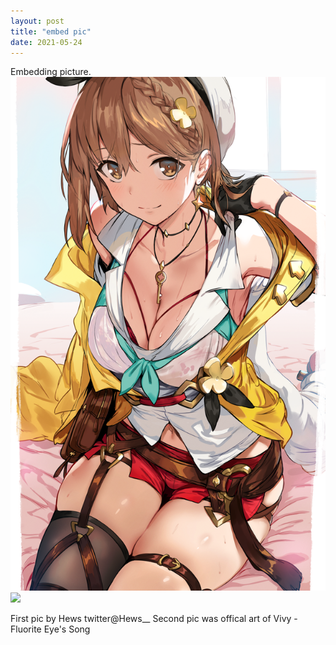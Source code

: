 ```yaml
---
layout: post
title: "embed pic"
date: 2021-05-24
---
```

Embedding picture.<br>
<a href="#img1"><img src="/images/86921342_p0.png"></a>
<a href="#" class="lightbox" id="img1"><span style="background-image: url('/images/86921342_p0.png')"></span></a>
<a href="#img2"><img src="https://vivy-portal.com/assets/img/top/main/kv3_pc.jpg"></a>
<a href="#" class="lightbox" id="img2"><span style="background-image: url('https://vivy-portal.com/assets/img/top/main/kv3_pc.jpg')"></span></a>
<!-- The "picture.jpg" file is located in the images folder at the root of the current web; whereas <br> is enter or line break in html --> 
<div class="body2">First pic by Hews twitter@Hews__
Second pic was offical art of Vivy -Fluorite Eye's Song
</div>
